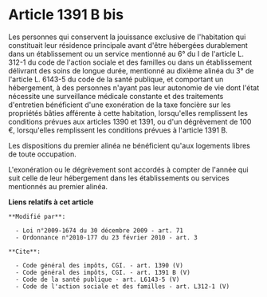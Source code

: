 # Article 1391 B bis

Les personnes qui conservent la jouissance exclusive de l'habitation qui constituait leur résidence principale avant d'être
hébergées durablement dans un établissement ou un service mentionné au 6° du I de l'article L. 312-1 du code de l'action
sociale et des familles ou dans un établissement délivrant des soins de longue durée, mentionné au dixième alinéa du 3° de
l'article L. 6143-5 du code de la santé publique, et comportant un hébergement, à des personnes n'ayant pas leur autonomie de
vie dont l'état nécessite une surveillance médicale constante et des traitements d'entretien bénéficient d'une exonération de
la taxe foncière sur les propriétés bâties afférente à cette habitation, lorsqu'elles remplissent les conditions prévues aux
articles 1390 et 1391, ou d'un dégrèvement de 100 €, lorsqu'elles remplissent les conditions prévues à l'article 1391 B. 

Les dispositions du premier alinéa ne bénéficient qu'aux logements libres de toute occupation. 

L'exonération ou le dégrèvement sont accordés à compter de l'année qui suit celle de leur hébergement dans les établissements
ou services mentionnés au premier alinéa.

**Liens relatifs à cet article**

	**Modifié par**:

	  - Loi n°2009-1674 du 30 décembre 2009 - art. 71
	  - Ordonnance n°2010-177 du 23 février 2010 - art. 3

	**Cite**:

	  - Code général des impôts, CGI. - art. 1390 (V)
	  - Code général des impôts, CGI. - art. 1391 B (V)
	  - Code de la santé publique - art. L6143-5 (V)
	  - Code de l'action sociale et des familles - art. L312-1 (V)
